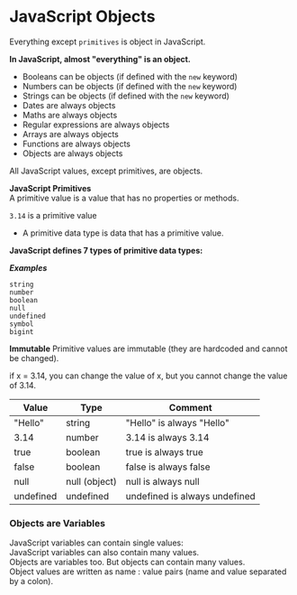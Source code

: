 # JavaScript Objects

Everything except `primitives` is object in JavaScript.

**In JavaScript, almost "everything" is an object.**

- Booleans can be objects (if defined with the `new` keyword)
- Numbers can be objects (if defined with the `new` keyword)
- Strings can be objects (if defined with the `new` keyword)
- Dates are always objects
- Maths are always objects
- Regular expressions are always objects
- Arrays are always objects
- Functions are always objects
- Objects are always objects

All JavaScript values, except primitives, are objects.

**JavaScript Primitives**  
A primitive value is a value that has no properties or methods.

`3.14` is a primitive value

- A primitive data type is data that has a primitive value.

**JavaScript defines 7 types of primitive data types:**

***Examples***
```
string
number
boolean
null
undefined
symbol
bigint
```

**Immutable**
Primitive values are immutable (they are hardcoded and cannot be changed).

if x = 3.14, you can change the value of x, but you cannot change the value of 3.14.

Value | Type | Comment
--- | --- | --- |
"Hello" | string | "Hello" is always "Hello"
3.14 | number | 3.14 is always 3.14
true | boolean | true is always true
false | boolean | false is always false
null | null (object) | null is always null
undefined | undefined | undefined is always undefined

### Objects are Variables
JavaScript variables can contain single values:  
JavaScript variables can also contain many values.  
Objects are variables too. But objects can contain many values.  
Object values are written as name : value pairs (name and value separated by a colon).
